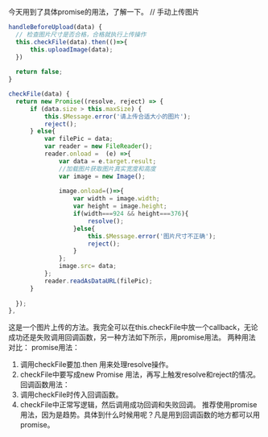 今天用到了具体promise的用法，了解一下。
 // 手动上传图片
```js
handleBeforeUpload(data) {
  // 检查图片尺寸是否合格，合格就执行上传操作
  this.checkFile(data).then(()=>{
      this.uploadImage(data);
  })
 
  return false;
}
```
```js
checkFile(data) {
  return new Promise((resolve, reject) => {
      if (data.size > this.maxSize) {
          this.$Message.error('请上传合适大小的图片');
          reject();
      } else{
          var filePic = data;
          var reader = new FileReader();
          reader.onload =  (e) =>{
              var data = e.target.result;
              //加载图片获取图片真实宽度和高度
              var image = new Image();
          
              image.onload=()=>{
                  var width = image.width;
                  var height = image.height;
                  if(width===924 && height===376){
                      resolve();
                  }else{
                      this.$Message.error('图片尺寸不正确');
                      reject();
                  }
              };
              image.src= data;
          };
          reader.readAsDataURL(filePic);
      }
      
  });
},
```              
这是一个图片上传的方法。我完全可以在this.checkFile中放一个callback，无论成功还是失败调用回调函数，另一种方法如下所示，用promise用法。
两种用法对比：
promise用法：
1. 调用checkFile要加.then 用来处理resolve操作。
2. checkFile中要写成new Promise 用法，再写上触发resolve和reject的情况。
回调函数用法：
1. 调用checkFile时传入回调函数。
2. checkFile中正常写逻辑，然后调用成功回调和失败回调。
推荐使用promise用法，因为是趋势。具体到什么时候用呢？凡是用到回调函数的地方都可以用promise。

